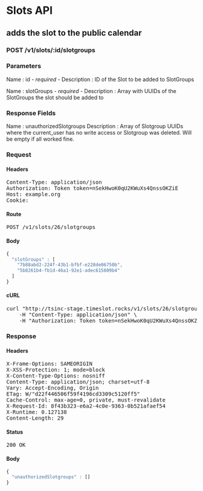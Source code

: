 # Slots API

## adds the slot to the public calendar

### POST /v1/slots/:id/slotgroups

### Parameters

Name : id *- required -*
Description : ID of the Slot to be added to SlotGroups

Name : slotGroups *- required -*
Description : Array with UUIDs of the SlotGroups the slot should be added to


### Response Fields

Name : unauthorizedSlotgroups
Description : Array of Slotgroup UUIDs where the current_user has no write access or Slotgroup was deleted. Will be empty if all worked fine.

### Request

#### Headers

<pre>Content-Type: application/json
Authorization: Token token=nSekHwoK0qU2KWuXs4QnssOKZiE
Host: example.org
Cookie: </pre>

#### Route

<pre>POST /v1/slots/26/slotgroups</pre>

#### Body
```javascript
{
  "slotGroups" : [
    "7b88abd2-224f-43b1-bfbf-e228de06750b",
    "5b8261b4-fb1d-46a1-92e1-adec615809b4"
  ]
}
```


#### cURL

<pre class="request">curl &quot;http://tsinc-stage.timeslot.rocks/v1/slots/26/slotgroups&quot; -d &#39;{&quot;slotGroups&quot;:[&quot;7b88abd2-224f-43b1-bfbf-e228de06750b&quot;,&quot;5b8261b4-fb1d-46a1-92e1-adec615809b4&quot;]}&#39; -X POST \
	-H &quot;Content-Type: application/json&quot; \
	-H &quot;Authorization: Token token=nSekHwoK0qU2KWuXs4QnssOKZiE&quot;</pre>

### Response

#### Headers

<pre>X-Frame-Options: SAMEORIGIN
X-XSS-Protection: 1; mode=block
X-Content-Type-Options: nosniff
Content-Type: application/json; charset=utf-8
Vary: Accept-Encoding, Origin
ETag: W/&quot;d22f446506f59f4196cd3309c5120ff5&quot;
Cache-Control: max-age=0, private, must-revalidate
X-Request-Id: 8f43b323-e6a2-4c0e-9363-0b521afaef54
X-Runtime: 0.127138
Content-Length: 29</pre>

#### Status

<pre>200 OK</pre>

#### Body

```javascript
{
  "unauthorizedSlotgroups" : []
}
```
